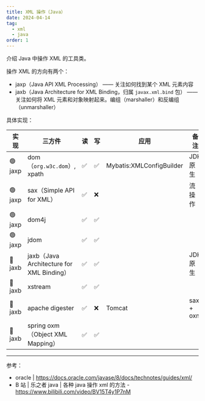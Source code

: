 ```yaml
---
title: XML 操作（Java）
date: 2024-04-14
tag:
  - xml
  - java
order: 1
---
```


介绍 Java 中操作 XML 的工具类。

<!-- more -->

操作 XML 的方向有两个：

- jaxp（Java API XML Processing） —— 关注如何找到某个 XML 元素内容
- jaxb（Java Architecture for XML Binding，归属 `javax.xml.bind` 包） —— 关注如何将 XML 元素和对象映射起来。编组（marshaller）和反编组（unmarshaller）

具体实现：

| 实现    | 三方件                                    | 读  | 写  | 应用                     | 备注      |
| ------- | ----------------------------------------- | --- | --- | ------------------------ | --------- |
| 🟢 jaxp | dom（`org.w3c.dom`）, xpath               | ✅  | ✅  | Mybatis:XMLConfigBuilder | JDK 原生  |
| 🟢 jaxp | sax（Simple API for XML）                 | ✅  | ❌  |                          | 流操作    |
| 🟢 jaxp | dom4j                                     | ✅  | ✅  |
| 🟢 jaxp | jdom                                      | ✅  | ✅  |
| 🔵 jaxb | jaxb（Java Architecture for XML Binding） | ✅  | ✅  |                          | JDK 原生  |
| 🔵 jaxb | xstream                                   | ✅  | ✅  |
| 🔵 jaxb | apache digester                           | ✅  | ❌  | Tomcat                   | sax + oxm |
| 🔵 jaxb | spring oxm（Object XML Mapping）          | ✅  | ✅  |

---

参考：

- oracle | <https://docs.oracle.com/javase/8/docs/technotes/guides/xml/>
- B 站 | 乐之者 java | 各种 java 操作 xml 的方法 - https://www.bilibili.com/video/BV15T4y1P7nM
